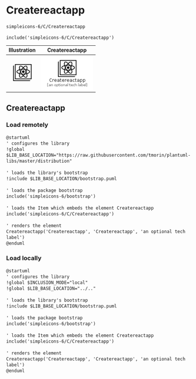 # Createreactapp


```text
simpleicons-6/C/Createreactapp
```

```text
include('simpleicons-6/C/Createreactapp')
```



| Illustration | Createreactapp |
| :---: | :---: |
| ![illustration for Illustration](../../simpleicons-6/C/Createreactapp.png) | ![illustration for Createreactapp](../../simpleicons-6/C/Createreactapp.Local.png) |




## Createreactapp

### Load remotely
```plantuml
@startuml
' configures the library
!global $LIB_BASE_LOCATION="https://raw.githubusercontent.com/tmorin/plantuml-libs/master/distribution"

' loads the library's bootstrap
!include $LIB_BASE_LOCATION/bootstrap.puml

' loads the package bootstrap
include('simpleicons-6/bootstrap')

' loads the Item which embeds the element Createreactapp
include('simpleicons-6/C/Createreactapp')

' renders the element
Createreactapp('Createreactapp', 'Createreactapp', 'an optional tech label')
@enduml
```

### Load locally
```plantuml
@startuml
' configures the library
!global $INCLUSION_MODE="local"
!global $LIB_BASE_LOCATION="../.."

' loads the library's bootstrap
!include $LIB_BASE_LOCATION/bootstrap.puml

' loads the package bootstrap
include('simpleicons-6/bootstrap')

' loads the Item which embeds the element Createreactapp
include('simpleicons-6/C/Createreactapp')

' renders the element
Createreactapp('Createreactapp', 'Createreactapp', 'an optional tech label')
@enduml
```

